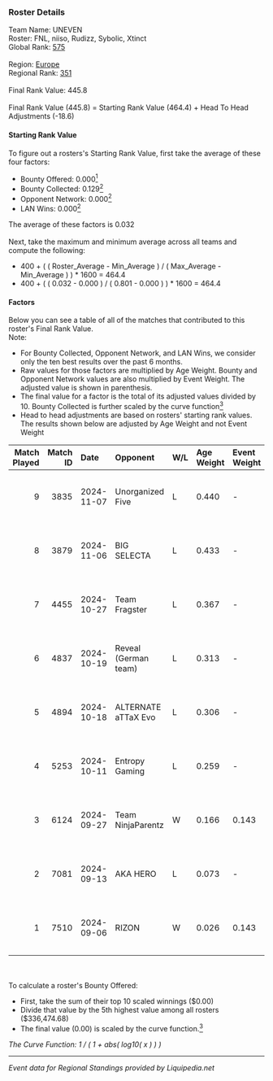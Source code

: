 ### Roster Details<br />
Team Name: UNEVEN<br />
Roster: FNL, niiso, Rudizz, Sybolic, Xtinct<br />
Global Rank: [575](../standings_global.md)<br />
<br />
Region: [Europe]( ../standings_europe.md)<br />
Regional Rank: [351]( ../standings_europe.md)<br />
<br />
Final Rank Value:  445.8<br />
<br />
Final Rank Value (445.8) = Starting Rank Value (464.4) + Head To Head Adjustments (-18.6)<br />

#### Starting Rank Value<br />
To figure out a rosters's Starting Rank Value, first take the average of these four factors:<br />
- Bounty Offered: 0.000[<sup>1</sup>](#table2)
- Bounty Collected: 0.129[<sup>2</sup>](#table1)
- Opponent Network: 0.000[<sup>2</sup>](#table1)
- LAN Wins: 0.000[<sup>2</sup>](#table1)

The average of these factors is 0.032<br />
<br />
Next, take the maximum and minimum average across all teams and compute the following:<br />
- 400 + ( ( Roster_Average - Min_Average ) / ( Max_Average - Min_Average ) ) * 1600 = 464.4
- 400 + ( ( 0.032 - 0.000 ) / ( 0.801 - 0.000 ) ) * 1600 = 464.4


#### Factors<br />
Below you can see a table of all of the matches that contributed to this roster's Final Rank Value.<br />
Note:<br />

- For Bounty Collected, Opponent Network, and LAN Wins, we consider only the ten best results over the past 6 months.
- Raw values for those factors are multiplied by Age Weight. Bounty and Opponent Network values are also multiplied by Event Weight. The adjusted value is shown in parenthesis.
- The final value for a factor is the total of its adjusted values divided by 10. Bounty Collected is further scaled by the curve function[<sup>3</sup>](#curveFunction)
- Head to head adjustments are based on rosters' starting rank values. The results shown below are adjusted by Age Weight and not Event Weight
<span id="table1"></span><br />


| Match Played | Match ID | Date       | Opponent             | W/L | Age Weight | Event Weight | Bounty Collected | Opponent Network | LAN Wins  | H2H Adj. | Roster                                |
| -: | -: | :- | :- | :- | :- | :- | :- | :- | :- | -: | :- |
|            9 |     3835 | 2024-11-07 | Unorganized Five     | L   | 0.440      | -            | -                | -                | -         |    -4.58 | FNL, niiso, Rudizz, Sybolic, Xtinct   |
|            8 |     3879 | 2024-11-06 | BIG SELECTA          | L   | 0.433      | -            | -                | -                | -         |    -4.84 | FNL, niiso, Rudizz, Sybolic, Xtinct   |
|            7 |     4455 | 2024-10-27 | Team Fragster        | L   | 0.367      | -            | -                | -                | -         |    -3.66 | FNL, niiso, Rudizz, Sybolic, Xtinct   |
|            6 |     4837 | 2024-10-19 | Reveal (German team) | L   | 0.313      | -            | -                | -                | -         |    -2.63 | FNL, niiso, Rudizz, Sybolic, Xtinct   |
|            5 |     4894 | 2024-10-18 | ALTERNATE aTTaX Evo  | L   | 0.306      | -            | -                | -                | -         |    -2.88 | FNL, niiso, Rudizz, Sybolic, Xtinct   |
|            4 |     5253 | 2024-10-11 | Entropy Gaming       | L   | 0.259      | -            | -                | -                | -         |    -2.90 | FNL, jaadoosh, niiso, Rudizz, Sybolic |
|            3 |     6124 | 2024-09-27 | Team NinjaParentz    | W   | 0.166      | 0.143        | 0.000 (0.000)    | 0.036 (0.001)    | 0 (0.000) |     3.35 | FNL, jaadoosh, niiso, Rudizz, Sybolic |
|            2 |     7081 | 2024-09-13 | AKA HERO             | L   | 0.073      | -            | -                | -                | -         |    -0.77 | FNL, niiso, Rudizz, Sybolic, Xtinct   |
|            1 |     7510 | 2024-09-06 | RIZON                | W   | 0.026      | 0.143        | 0.000 (0.000)    | 0.000 (0.000)    | 0 (0.000) |     0.34 | FNL, niiso, Rudizz, Sybolic, Xtinct   |

<br />
<span id="table2"></span><br />
To calculate a roster's Bounty Offered:<br />

- First, take the sum of their top 10 scaled winnings ($0.00)
- Divide that value by the 5th highest value among all rosters ($336,474.68)
- The final value (0.00) is scaled by the curve function.[<sup>3</sup>](#curveFunction)

<span id="curveFunction"></span>_The Curve Function: 1 / ( 1 + abs( log10( x ) ) )_<br />

---
_Event data for Regional Standings provided by Liquipedia.net_<br />
